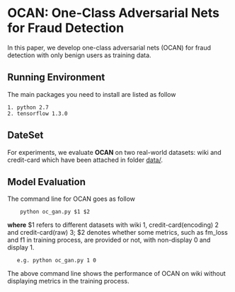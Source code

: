 
# OCAN: One-Class Adversarial Nets for Fraud Detection

In this paper, we develop one-class adversarial nets (OCAN) for fraud detection with only benign users as training data. 

## Running Environment

The main packages you need to install are listed as follow

```
1. python 2.7 
2. tensorflow 1.3.0
```

## DateSet

For experiments, we evaluate **OCAN** on two real-world datasets: wiki and credit-card which have been attached in folder [data/](https://github.com/PanpanZheng/OCAN/tree/master/data).

## Model Evaluation

The command line for OCAN goes as follow

```
    python oc_gan.py $1 $2
```
**where** $1 refers to different datasets with wiki 1, credit-card(encoding) 2 and credit-card(raw) 3; $2 denotes whether some metrics, such as fm_loss and f1 in training process, are provided or not, with non-display 0 and display 1.


```
   e.g. python oc_gan.py 1 0 
```
The above command line shows the performance of OCAN on wiki without displaying metrics in the training process.

